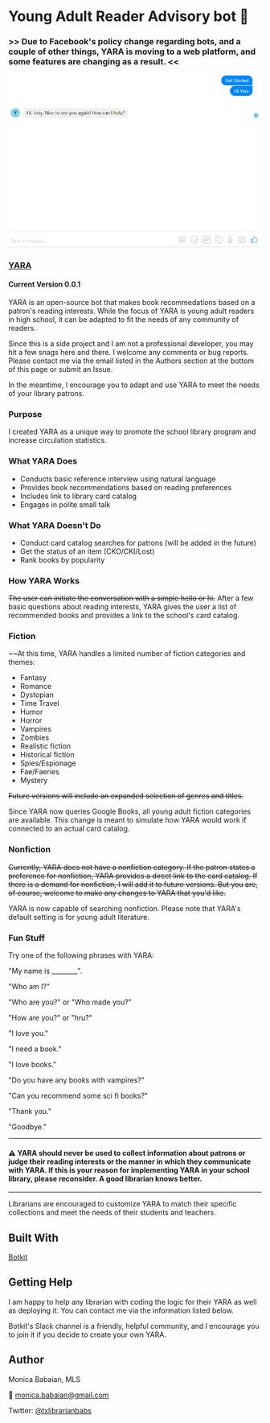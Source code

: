 # Young Adult Reader Advisory bot 🤖 
 

### >> Due to Facebook's policy change regarding bots, and a couple of other things, YARA is moving to a web platform, and some features are changing as a result. <<


<img src="https://github.com/mbabaian/yara/blob/master/yara_intro.gif" width="548">

### [YARA](https://dear-chill.glitch.me/)

#### Current Version 0.0.1
YARA is an open-source bot that makes book recommedations based on a patron's reading interests. While the focus of YARA is young adult readers in high school, it can be adapted to fit the needs of any community of readers.

Since this is a side project and I am not a professional developer, you may hit a few snags here and there. I welcome any comments or bug reports. Please contact me via the email listed in the Authors section at the bottom of this page or submit an Issue. 

In the meantime, I encourage you to adapt and use YARA to meet the needs of your library patrons.

### Purpose
I created YARA as a unique way to promote the school library program and increase circulation statistics. 

### What YARA Does
- Conducts basic reference interview using natural language
- Provides book recommendations based on reading preferences
- Includes link to library card catalog 
- Engages in polite small talk 

### What YARA Doesn't Do
 - Conduct card catalog searches for patrons (will be added in the future)
 - Get the status of an item (CKO/CKI/Lost)
 - Rank books by popularity
 
### How YARA Works
~~The user can initiate the conversation with a simple hello or hi.~~ After a few basic questions about reading interests, YARA gives the user a list of recommended books and provides a link to the school's card catalog.

### Fiction
~~At this time, YARA handles a limited number of fiction categories and themes:
- Fantasy
- Romance
- Dystopian
- Time Travel
- Humor
- Horror
- Vampires
- Zombies
- Realistic fiction
- Historical fiction
- Spies/Espionage
- Fae/Faeries
- Mystery

~~Future versions will include an expanded selection of genres and titles.~~

Since YARA now queries Google Books, all young adult fiction categories are available. This change is meant to simulate how YARA would work if connected to an actual card catalog.

### Nonfiction
~~Currently, YARA does not have a nonfiction category. If the patron states a preference for nonfiction, YARA provides a direct link to the card catalog. If there is a demand for nonfiction, I will add it to future versions. But you are, of course, welcome to make any changes to YARA that you'd like.~~

YARA is now capable of searching nonfiction. Please note that YARA's default setting is for young adult literature.


### Fun Stuff
Try one of the following phrases with YARA:
 
"My name is ________". 

"Who am I?"

"Who are you?" or "Who made you?"

"How are you?" or "hru?"

"I love you."

"I need a book." 

"I love books."

"Do you have any books with vampires?"

"Can you recommend some sci fi books?"

"Thank you."

"Goodbye."

---
#### ⚠️ YARA should never be used to collect information about patrons or judge their reading interests or the manner in which they communicate with YARA. If this is your reason for implementing YARA in your school library, please reconsider. A good librarian knows better.
---

Librarians are encouraged to customize YARA to match their specific collections and meet the needs of their students and teachers. 

## Built With
[Botkit](https://www.botkit.ai/)

## Getting Help
I am happy to help any librarian with coding the logic for their YARA as well as deploying it. You can contact me via the information listed below. 

Botkit's Slack channel is a friendly, helpful community, and I encourage you to join it if you decide to create your own YARA.

## Author
Monica Babaian, MLS

:email: monica.babaian@gmail.com

Twitter: [@txlibrarianbabs](https://twitter.com/txlibrarianbabs)
